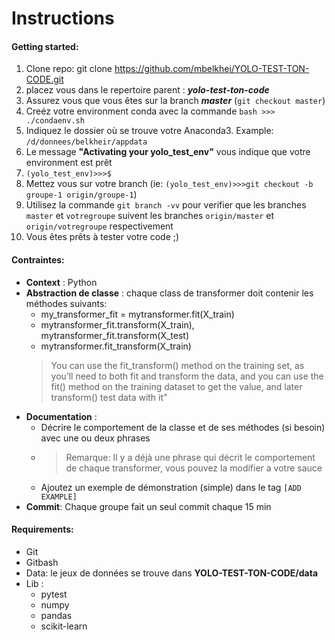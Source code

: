 ﻿
# Instructions

#### Getting started:

1. Clone repo: git clone https://github.com/mbelkhei/YOLO-TEST-TON-CODE.git
2. placez vous dans le repertoire parent : ***yolo-test-ton-code***
3. Assurez vous que vous êtes sur la branch ***master*** (`git checkout master`)
4. Creéz votre environment conda avec la commande
   `bash >>> ./condaenv.sh`
5. Indiquez le dossier où se trouve votre Anaconda3. Example: `/d/donnees/belkheir/appdata`
6. Le message **"Activating your yolo_test_env"** vous indique que votre environment est prêt
7. `(yolo_test_env)>>>$`
8. Mettez vous sur votre branch (ie: `(yolo_test_env)>>>git checkout -b groupe-1 origin/groupe-1`)
9. Utilisez la commande `git branch -vv` pour verifier que les branches `master` et `votregroupe` suivent les branches `origin/master` et `origin/votregroupe` respectivement 
10. Vous êtes prêts à tester votre code ;)



#### Contraintes: 
- **Context** : Python
- **Abstraction de classe** : chaque class de transformer doit contenir les méthodes suivants:
    - my_transformer_fit = mytransformer.fit(X_train)
    - mytransformer_fit.transform(X_train), mytransformer_fit.transform(X_test)
    - mytransformer.fit_transform(X_train)
    >You can use the fit_transform() method on the training set, as you’ll need to both fit and transform the data, and you can use the fit() method on the training dataset to get the value, and later transform() test data with it"
- **Documentation** : 
  - Décrire le comportement de la classe et de ses méthodes (si besoin) avec une ou deux phrases
  - >Remarque: Il y a déjà une phrase qui décrit le comportement de chaque transformer, vous pouvez la modifier a votre sauce
  - Ajoutez un exemple de démonstration (simple) dans le tag `[ADD EXAMPLE]`
- **Commit**: Chaque groupe fait un seul commit chaque 15 min


#### Requirements:

- Git
- Gitbash
- Data: le jeux de données se trouve dans **YOLO-TEST-TON-CODE/data**
- Lib :
    - pytest
    - numpy
    - pandas
    - scikit-learn
